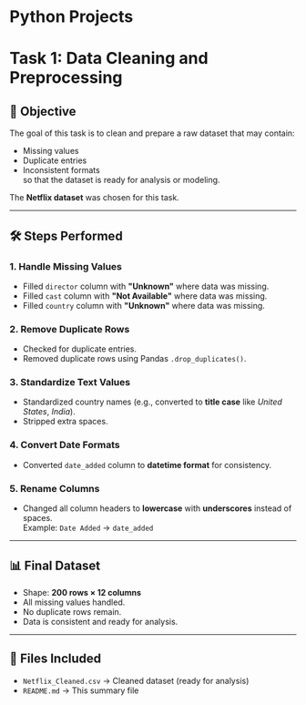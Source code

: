 # Python Projects
# Task 1: Data Cleaning and Preprocessing

## 🎯 Objective
The goal of this task is to clean and prepare a raw dataset that may contain:
- Missing values
- Duplicate entries
- Inconsistent formats  
so that the dataset is ready for analysis or modeling.  

The **Netflix dataset** was chosen for this task.

---

## 🛠 Steps Performed

### 1. Handle Missing Values
- Filled `director` column with **"Unknown"** where data was missing.
- Filled `cast` column with **"Not Available"** where data was missing.
- Filled `country` column with **"Unknown"** where data was missing.

### 2. Remove Duplicate Rows
- Checked for duplicate entries.
- Removed duplicate rows using Pandas `.drop_duplicates()`.

### 3. Standardize Text Values
- Standardized country names (e.g., converted to **title case** like *United States*, *India*).
- Stripped extra spaces.

### 4. Convert Date Formats
- Converted `date_added` column to **datetime format** for consistency.

### 5. Rename Columns
- Changed all column headers to **lowercase** with **underscores** instead of spaces.  
  Example: `Date Added` → `date_added`

---

## 📊 Final Dataset
- Shape: **200 rows × 12 columns**  
- All missing values handled.  
- No duplicate rows remain.  
- Data is consistent and ready for analysis.  

---

## 📁 Files Included
- `Netflix_Cleaned.csv` → Cleaned dataset (ready for analysis)  
- `README.md` → This summary file  

